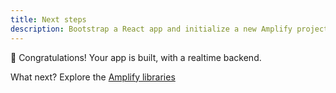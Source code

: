 ```yaml
---
title: Next steps
description: Bootstrap a React app and initialize a new Amplify project
---
```

🎉 Congratulations! Your app is built, with a realtime backend.

What next? Explore the [Amplify libraries](~/lib)

<inline-fragment integration="android" src="~/start/getting-started/fragments/android/nextsteps.md"></inline-fragment>
<inline-fragment integration="angular" src="~/start/getting-started/fragments/angular/nextsteps.md"></inline-fragment>
<inline-fragment integration="ios" src="~/start/getting-started/fragments/ios/nextsteps.md"></inline-fragment>
